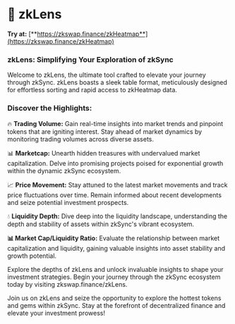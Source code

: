 # 💎 zkLens

**Try at:** [**https://zkswap.finance/zkHeatmap**](https://zkswap.finance/zkHeatmap)

### zkLens: Simplifying Your Exploration of zkSync

Welcome to zkLens, the ultimate tool crafted to elevate your journey through zkSync. zkLens boasts a sleek table format, meticulously designed for effortless sorting and rapid access to zkHeatmap data.

### Discover the Highlights:

🔥 **Trading Volume:** Gain real-time insights into market trends and pinpoint tokens that are igniting interest. Stay ahead of market dynamics by monitoring trading volumes across diverse assets.

📊 **Marketcap:** Unearth hidden treasures with undervalued market capitalization. Delve into promising projects poised for exponential growth within the dynamic zkSync ecosystem.

📈 **Price Movement:** Stay attuned to the latest market movements and track price fluctuations over time. Remain informed about recent developments and seize potential investment prospects.

💧 **Liquidity Depth:** Dive deep into the liquidity landscape, understanding the depth and stability of assets within zkSync's vibrant ecosystem.

**📊 Market Cap/Liquidity Ratio:** Evaluate the relationship between market capitalization and liquidity, gaining valuable insights into asset stability and growth potential.

Explore the depths of zkLens and unlock invaluable insights to shape your investment strategies. Begin your journey through the zkSync ecosystem today by visiting zkswap.finance/zkLens.

Join us on zkLens and seize the opportunity to explore the hottest tokens and gems within zkSync. Stay at the forefront of decentralized finance and elevate your investment prowess!
